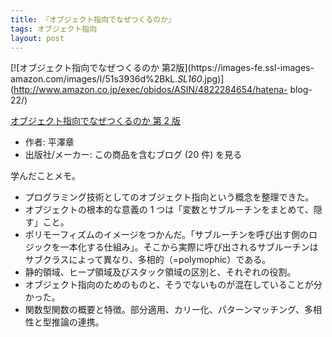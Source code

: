 ```yaml
---
title: 『オブジェクト指向でなぜつくるのか』
tags: オブジェクト指向
layout: post
---
```


[![オブジェクト指向でなぜつくるのか 第2版](https://images-fe.ssl-images-
amazon.com/images/I/51s3936d%2BkL._SL160_.jpg)](http://www.amazon.co.jp/exec/obidos/ASIN/4822284654/hatena-
blog-22/)

[オブジェクト指向でなぜつくるのか
第 2 版](http://www.amazon.co.jp/exec/obidos/ASIN/4822284654/hatena-blog-22/)

- 作者: 平澤章
- 出版社/メーカー: この商品を含むブログ (20 件) を見る

学んだことメモ。

- プログラミング技術としてのオブジェクト指向という概念を整理できた。
- オブジェクトの根本的な意義の 1 つは「変数とサブルーチンをまとめて、隠す」こと。
- ポリモーフィズムのイメージをつかんだ。「サブルーチンを呼び出す側のロジックを一本化する仕組み」。そこから実際に呼び出されるサブルーチンはサブクラスによって異なり、多相的（=polymophic）である。
- 静的領域、ヒープ領域及びスタック領域の区別と、それぞれの役割。
- オブジェクト指向のためのものと、そうでないものが混在していることが分かった。
- 関数型関数の概要と特徴。部分適用、カリー化、パターンマッチング、多相性と型推論の連携。
